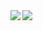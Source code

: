 <span>
  <img align="left" src="https://github-readme-stats.vercel.app/api?username=tdakkota&count_private=true&show_icons=true"/>
</span>
<span>
  <img align="left" src="https://github-readme-stats.vercel.app/api/top-langs/?username=tdakkota" />
</span>

